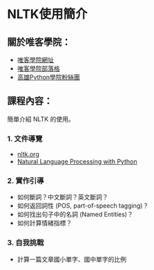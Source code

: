 # NLTK使用簡介

## 關於唯客學院：

* [唯客學院網址](https://www.victorgau.com)
* [唯客學院部落格](https://victorgau.com/blog/)
* [高雄Python學院粉絲團](https://www.facebook.com/KHPYAcademy/)

## 課程內容：

簡單介紹 NLTK 的使用。

### 1. 文件導覽

* [nltk.org](https://www.nltk.org/)
* [Natural Language Processing with Python](http://www.nltk.org/book/)

### 2. 實作引導

* 如何斷詞？中文斷詞？英文斷詞？
* 如何返回詞性 (POS, part-of-speech tagging)？
* 如何找出句子中的名詞 (Named Entities)？
* 如何計算情緒指標？

### 3. 自我挑戰

* 計算一篇文章國小單字、國中單字的比例
